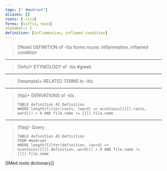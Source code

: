 ```yaml
---
tags: [" #medroot"]
aliases: []
roots: [-itis]
forms: [suffix, noun]
alphabet:: I
definition: [inflammation, inflamed condition]
---
```

>[!Note] DEFINITION of -itis
>forms nouns: inflammation, inflamed condition
_____
>[!info]+ ETYMOLOGY of -itis
>#greek
_____
>[!example]+ RELATED TERMS to -itis
>
_____
>[!tip]+ DERIVATIONS of -itis
>```dataview
>TABLE definition AS Definition 
>WHERE length(filter(roots, (word) => econtains([[]].roots, word))) > 0 AND file.name != [[]].file.name
>```
_____
>[!faq]- Query
>```dataview
>TABLE definition AS Definition
>FROM #medroot
>WHERE length(filter(definition, (word) => econtains([[]].definition, word))) > 0 AND file.name != [[]].file.name
>```

[[Med roots dictionary]]